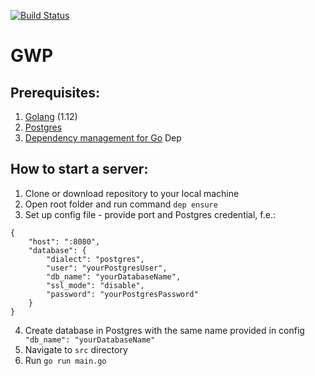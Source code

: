 [![Build Status](https://travis-ci.org/YAWAL/)](https://travis-ci.org/YAWAL/)

# GWP 

## Prerequisites:
1. [Golang](https://golang.org/dl/) (1.12)
2. [Postgres](https://www.postgresql.org/download/) 
3. [Dependency management for Go](https://golang.github.io/dep/docs/installation.html) Dep

## How to start a server:
1. Clone or download repository to your local machine
2. Open root folder and run command ```dep ensure```
3. Set up config file - provide port and Postgres credential, f.e.:
```
{
    "host": ":8080",
    "database": {
        "dialect": "postgres",
        "user": "yourPostgresUser",
        "db_name": "yourDatabaseName",
        "ssl_mode": "disable",
        "password": "yourPostgresPassword"
    }
}
```
4. Create database in Postgres with the same name provided in config ``` "db_name": "yourDatabaseName"```
5. Navigate to ```src``` directory
6. Run ```go run main.go```